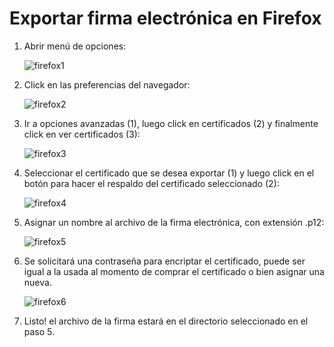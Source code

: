 Exportar firma electrónica en Firefox
=====================================

1. Abrir menú de opciones:

	![firefox1]({_base}/img/screenshots/firma_electronica/firefox/firefox1.png)

2. Click en las preferencias del navegador:

	![firefox2]({_base}/img/screenshots/firma_electronica/firefox/firefox2.png)

3. Ir a opciones avanzadas (1), luego click en certificados (2) y finalmente click en ver certificados (3):

	![firefox3]({_base}/img/screenshots/firma_electronica/firefox/firefox3.png)

4. Seleccionar el certificado que se desea exportar (1) y luego click en el botón para hacer el respaldo del certificado seleccionado (2):

	![firefox4]({_base}/img/screenshots/firma_electronica/firefox/firefox4.png)

5. Asignar un nombre al archivo de la firma electrónica, con extensión .p12:

	![firefox5]({_base}/img/screenshots/firma_electronica/firefox/firefox5.png)

6. Se solicitará una contraseña para encriptar el certificado, puede ser igual a la usada
al momento de comprar el certificado o bien asignar una nueva.

	![firefox6]({_base}/img/screenshots/firma_electronica/firefox/firefox6.png)

7. Listo! el archivo de la firma estará en el directorio seleccionado en el paso 5.
